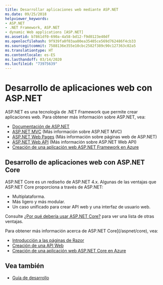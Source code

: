 ```yaml
---
title: Desarrollar aplicaciones web mediante ASP.NET
ms.date: 09/25/2018
helpviewer_keywords:
- ASP.NET
- .NET Framework, ASP.NET
- dynamic Web applications [ASP.NET]
ms.assetid: b7861df0-690a-4a58-bd12-f9d0123e40df
ms.openlocfilehash: 9f939fa0f03aa00ea35405ce569d762486f4cb33
ms.sourcegitcommit: 7588136e355e10cbc2582f389c90c127363c02a5
ms.translationtype: HT
ms.contentlocale: es-ES
ms.lasthandoff: 03/14/2020
ms.locfileid: "73975639"
---
```

# <a name="developing-web-apps-with-aspnet"></a>Desarrollo de aplicaciones web con ASP.NET

ASP.NET es una tecnología de .NET Framework que permite crear aplicaciones web. Para obtener más información sobre ASP.NET, vea:

- [Documentación de ASP.NET](/aspnet/overview)
- [ASP.NET MVC](https://dotnet.microsoft.com/apps/aspnet/mvc) (Más información sobre ASP.NET MVC)
- [ASP.NET Web Pages](https://dotnet.microsoft.com/apps/aspnet/web-apps) (Más información sobre páginas web de ASP.NET)
- [ASP.NET Web API](https://dotnet.microsoft.com/apps/aspnet/apis) (Más información sobre ASP.NET Web API)  
- [Creación de una aplicación web ASP.NET Framework en Azure](/azure/app-service/app-service-web-get-started-dotnet-framework)

## <a name="developing-web-apps-with-aspnet-core"></a>Desarrollo de aplicaciones web con ASP.NET Core

ASP.NET Core es un rediseño de ASP.NET 4.x. Algunas de las ventajas que ASP.NET Core proporciona a través de ASP.NET:

- Multiplataforma.
- Más ligero y más modular.
- Un caso unificado para crear API web y una interfaz de usuario web.

Consulte [¿Por qué debería usar ASP.NET Core?](/aspnet/core#why-choose-aspnet-core) para ver una lista de otras ventajas.

Para obtener más información acerca de ASP.NET Core](/aspnet/core), vea:

- [Introducción a las páginas de Razor](/aspnet/core/tutorials/razor-pages/razor-pages-start)
- [Creación de una API Web](/aspnet/core/tutorials/first-web-api)
- [Creación de una aplicación web ASP.NET Core en Azure](/azure/app-service/app-service-web-get-started-dotnet)
  
## <a name="see-also"></a>Vea también

- [Guía de desarrollo](development-guide.md)
